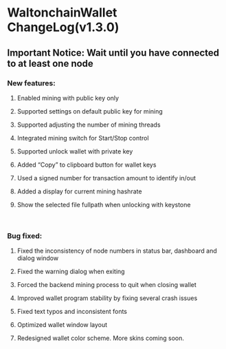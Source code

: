 # WaltonchainWallet ChangeLog(v1.3.0)
## Important Notice: Wait until you have connected to at least one node
### New features:

1. Enabled mining with public key only

2. Supported settings on default public key for mining

3. Supported adjusting the number of mining threads

4.    Integrated mining switch for Start/Stop control

5.    Supported unlock wallet with private key

6.    Added “Copy” to clipboard button for wallet keys

7.    Used a signed number for transaction amount to identify in/out

8.    Added a display for current mining hashrate

9.    Show the selected file fullpath when unlocking with keystone

  ​
### Bug fixed:

1. Fixed the inconsistency of node numbers in status bar, dashboard and dialog window


2. Fixed the warning dialog when exiting
3. Forced the backend mining process to quit when closing wallet
4. Improved wallet program stability by fixing several crash issues
5. Fixed text typos and inconsistent fonts
6. Optimized wallet window layout
7. Redesigned wallet color scheme. More skins coming soon.
